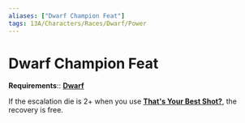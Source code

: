 ```yaml
---
aliases: ["Dwarf Champion Feat"]
tags: 13A/Characters/Races/Dwarf/Power
---
```

# Dwarf Champion Feat

__Requirements__:: [**Dwarf**](../Dwarf.md)

If the escalation die is 2+ when you use [**That's Your Best Shot?**](Thats-Your-Best-Shot.md), the recovery is free.
